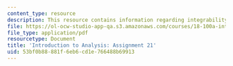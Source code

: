 ```yaml
---
content_type: resource
description: This resource contains information regarding integrability.
file: https://ol-ocw-studio-app-qa.s3.amazonaws.com/courses/18-100a-introduction-to-analysis-fall-2012/53bf0b88881f6eb6cd1e766488b69913_MIT18_100AF12_Assign_21.pdf
file_type: application/pdf
resourcetype: Document
title: 'Introduction to Analysis: Assignment 21'
uid: 53bf0b88-881f-6eb6-cd1e-766488b69913
---
```

